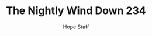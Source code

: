 ---
image: /assets/img/nwd/234_nwd_john_5_24_msg.png
title: The Nightly Wind Down 234
number: 234
categories:
  - The Nightly Wind Down
author: Hope Staff
notes: The Nightly Wind Down 234
embed: >-
  EMBED_GOES_HERE
transcript: >-
  SOME LINES OF TEXT START HERE
---